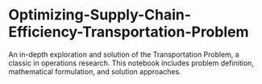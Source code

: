 # Optimizing-Supply-Chain-Efficiency-Transportation-Problem
An in-depth exploration and solution of the Transportation Problem, a classic in operations research. This notebook includes problem definition, mathematical formulation, and solution approaches.
